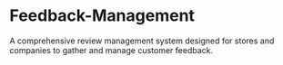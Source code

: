 # Feedback-Management
A comprehensive review management system designed for stores and companies to gather and manage customer feedback.
